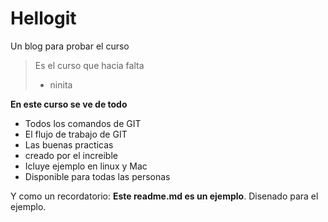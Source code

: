 # Hellogit 
Un blog para probar el curso
> Es el curso que hacia falta
> - ninita

**En este curso se ve de todo**
* Todos los comandos de GIT
* El flujo de trabajo de GIT
* Las buenas practicas
* creado por el increible
* Icluye ejemplo en linux y Mac
* Disponible para todas las personas

Y como un recordatorio: **Este readme.md es un ejemplo**. Disenado para el ejemplo.